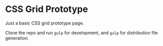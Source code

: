 # CSS Grid Prototype

Just a basic CSS grid prototype page.

Clone the repo and run `gulp` for development, and `gulp` for distribution file generation.
